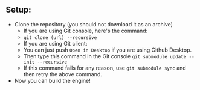 ## Setup:

- Clone the repository (you should not download it as an archive)
   - If you are using Git console, here's the command:
    - `git clone (url) --recursive`
   - If you are using Git client:
    - You can just push `Open in Desktop` if you are using Github Desktop.
    - Then type this command in the Git console `git submodule update --init --recursive`
    - If this command fails for any reason, use `git submodule sync` and then retry the above command.
- Now you can build the engine!